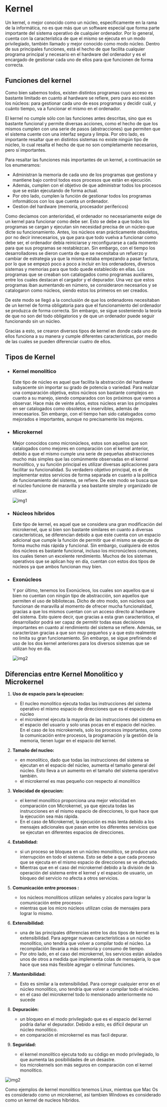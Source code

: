 # Kernel

Un kernel, o mejor conocido como un núcleo, específicamente en la rama de la informática, no es que más que un software especial que forma parte importante del sistema operativo de cualquier ordenador. Por lo general, cuenta con la característica de que el mismo se ejecuta en un modo privilegiado, también llamado y mejor conocido como modo núcleo. Dentro de sus principales funciones, está el hecho de que facilita cualquier programa principal y necesario en el hardware del ordenador y es el encargado de gestionar cada uno de ellos para que funcionen de forma correcta.

## Funciones del kernel

Como bien sabemos todos, existen distintos programas cuyo acceso es bastante limitado en cuanto al hardware se refiere, pero para eso existen los núcleos: para gestionar cada uno de esos programas y decidir cuál, y cuánto tiempo, va a funcionar el mismo en el ordenador.

El kernel no cumple sólo con las funciones antes descritas, sino que es bastante funcional y permite diversas acciones, como el hecho de que los mismos cumplen con una serie de pasos (abstracciones) que permiten que el sistema cuente con una interfaz segura y limpia. Por otro lado, es importante resaltar que en distintos sistemas no existe ningún tipo de núcleo, lo cual resalta el hecho de que no son completamente necesarios, pero sí importantes.

Para resaltar las funciones más importantes de un kernel, a continuación se los enumeramos:

- Administran la memoria de cada uno de los programas que gestiona y mantiene bajo control todos esos procesos que están en ejecución.
- Además, cumplen con el objetivo de que administrar todos los procesos que se están ejecutando de forma actual.
- Por otro lado, cumplen la función de gestionar todos los programas informáticos con los que cuenta un ordenador.
- Gestion del hardware (memoria, procesador perifericos)



Como decíamos con anterioridad, el ordenador no necesariamente exige de un kernel para funcionar como debe ser. Esto se debe a que todos los programas se cargan y ejecutan sin necesidad precisa de un núcleo que dicte su funcionamiento. Antes, los núcleos eran prácticamente obsoletos, por no decir innecesarios, ya que para que todo vuelva a funcionar como debe ser, el ordenador debía reiniciarse y reconfigurarse a cada momento para que sus programas se restablezcan. Sin embargo, con el tiempo los desarrolladores se dieron cuenta de que se necesitaba un refuerzo y cambiar de estrategia ya que la misma estaba empezando a pasar factura, por lo que se empezó poco a poco a incluir en los ordenadores, diversos sistemas y memorias para que todo quede establecido en ellas. Los programas que se creaban son catalogados como programas auxiliares, entre los cuales destacan el cargador y el depurador. Una vez que estos programas iban aumentando en número, se consideraron necesarios y se catalogaron como núcleos, siendo estos los primeros en ser creados.

De este modo se llegó a la conclusión de que los ordenadores necesitaban de un kernel de forma obligatoria para que el funcionamiento del ordenador se produzca de forma correcta. Sin embargo, se sigue sosteniendo la teoría de que no son del todo obligatorios y de que un ordenador puede seguir funcionando sin un núcleo.

Gracias a esto, se crearon diversos tipos de kernel en donde cada uno de ellos funciona a su manera y cumple diferentes características, por medio de las cuales se pueden diferenciar cuatro de ellos.

## Tipos de Kernel

- ### Kernel monolítico

    Este tipo de núcleo es aquel que facilita la abstracción del hardware subyacente sin importar su grado de potencia o variedad. Para realizar una comparación objetiva, estos núcleos son bastante complejos en cuanto a su manejo, siendo comparados con los próximos que vamos a observar. Hace más de veinte años, estos núcleos eran los principales en ser catalogados como obsoletos e inservibles, además de innecesarios. Sin embargo, con el tiempo han sido catalogados como mejorados e importantes, aunque no precisamente los mejores.

- ### Microkernel

    Mejor conocidos como micronúcleos, estos son aquellos que son catalogados como mejores en comparación con el kernel anterior, debido a que el mismo cumple una serie de pequeñas abstracciones mucho más simples que las comúnmente observadas en el kernel monolítico, y su función principal es utilizar diversas aplicaciones para facilitar su funcionalidad. Su verdadero objetivo principal, es el de implementar estos servicios de forma separada en cuanto a la política de funcionamiento del sistema, se refiere. De este modo se busca que el núcleo funcione de maravilla y sea bastante simple y organizado de utilizar.

    ![img1](./img/kernel.png "Kernel monolitico y microkernel")

- ### Núcleos híbridos

    Este tipo de kernel, es aquel que se considera una gran modificación del microkernel, que si bien son bastante similares en cuanto a diversas características, se diferencian debido a que este cuenta con un espacio adicional que cumple la función de permitir que el mismo se ejecute de forma mucho más rápida y funcional. Sin embargo, cualquiera de estos dos núcleos es bastante funcional, incluso los micronúcleos comunes, los cuales tienen un excelente rendimiento. Muchos de los sistemas operativos que se aplican hoy en día, cuentan con estos dos tipos de núcleos ya que ambos funcionan muy bien.

- ### Exonúcleos

    Y por último, tenemos los Exonúcleos, los cuales son aquellos que si bien no cuentan con ningún tipo de abstracción, son aquellos que permiten el uso de bibliotecas. Dicho de otro modo, son núcleos que funcionan de maravilla al momento de ofrecer mucha funcionalidad, gracias a que los mismos cuentan con un acceso directo al hardware del sistema. Esto quiere decir, que gracias a esta gran característica, el desarrollador podrá ser capaz de permitir todas esas decisiones importantes en cuanto al rendimiento del sistema se refiere. Además, se caracterizan gracias a que son muy pequeños y a que esto realmente no limita su gran funcionamiento. Sin embargo, se sigue prefiriendo el uso de los dos kernel anteriores para los diversos sistemas que se utilizan hoy en día.

    ![img2](./img/oficina.jpg "tipos de kernel")


## __Diferencias entre Kernel Monolitico y Microkernel__

1. __Uso de espacio para la ejecucion:__ 
    - El nucleo monolitico ejecuta todas las instrucciones del sistema operativo el mismo espacio de direcciones que es el espacio del núcleo
    - el microkernel ejecuta la mayoría de las instrucciones del sistema en el espacio del usuario y solo unas pocas en el espacio del núcleo. En el caso de los microkernels, solo los procesos importantes, como la comunicación entre procesos, la programación y la gestión de la memoria, tienen lugar en el espacio del kernel.

2. __Tamaño del nucleo:__
    - en monolitico, dado que todas las instrucciones del sistema se ejecutan en el espacio del núcleo, aumenta el tamaño general del núcleo. Esto lleva a un aumento en el tamaño del sistema operativo también.
    - el microkernel es mas pequeño con respecto al monolitico

3. __Velocidad de ejecucion:__
    - el kernel monolítico proporciona una mejor velocidad en comparación con Microkernel, ya que ejecuta todas las instrucciones en el mismo espacio de direcciones, lo que hace que la ejecución sea más rápida.
    - En el caso de Microkernel, la ejecución es más lenta debido a los mensajes adicionales que pasan entre los diferentes servicios que se ejecutan en diferentes espacios de direcciones.


4. __Estabilidad:__
    - si un proceso se bloquea en un núcleo monolítico, se produce una interrupción en todo el sistema. Esto se debe a que cada proceso que se ejecuta en el mismo espacio de direcciones se ve afectado. 
    - Mientras que en el caso del microkernel debido a la división de la operación del sistema entre el kernel y el espacio de usuario, un bloqueo del servicio no afecta a otros servicios.

5. __Comunicación entre procesos :__
    - los núcleos monolíticos utilizan señales y zócalos para lograr la comunicación entre procesos- 
    - mientras que los micro núcleos utilizan colas de mensajes para lograr lo mismo.

    
6. __Extensibilidad:__ 
    - una de las principales diferencias entre los dos tipos de kernel es la extensibilidad. Para agregar nuevas características a un núcleo monolítico, uno tendría que volver a compilar todo el núcleo. La recompilación llevaría a más memoria y consumo de tiempo. 
    - Por otro lado, en el caso del microkernel, los servicios están aislados unos de otros a medida que implementa colas de mensajería, lo que hace que sea más flexible agregar o eliminar funciones.

7. __Mantenibilidad:__
    - Esto es similar a la extensibilidad. Para corregir cualquier error en el núcleo monolítico, uno tendría que volver a compilar todo el núcleo. 
    - en el caso del microkernel todo lo mensionado anteriormente no sucede

8. __Depuración:__
    - un bloqueo en el modo privilegiado que es el espacio del kernel podría dañar el depurador. Debido a esto, es difícil depurar un núcleo monolítico.
    - en comparación el microkernel es mas facil depurar.

9. __Seguridad:__
    - el kernel monolítico ejecuta todo su código en modo privilegiado, lo que aumenta las posibilidades de un desastre.
    - los microkernels son más seguros en comparación con el kernel monolítico.

![img2](./img/comparativa.png "diferencias entre monolitico y microkernel")

Como ejemplos de kernel monolitico tenemos Linux, mientras que Mac Os es considerado como un microkernel, asi tambien Windows es considerado como un kernel de nucleos hibridos.